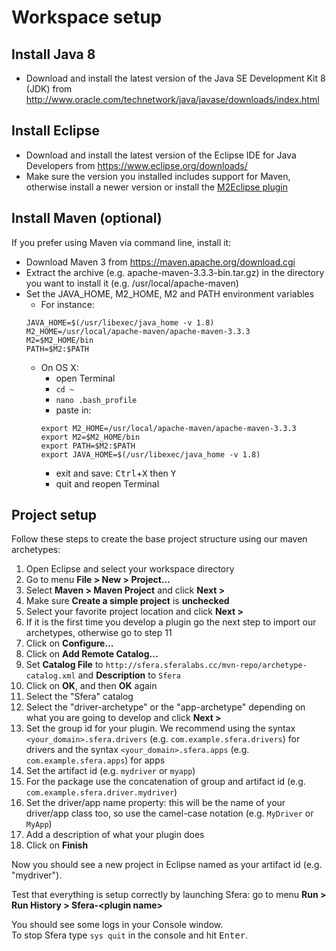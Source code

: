 # Workspace setup

## Install Java 8
* Download and install the latest version of the Java SE Development Kit 8 (JDK) from http://www.oracle.com/technetwork/java/javase/downloads/index.html

## Install Eclipse
* Download and install the latest version of the Eclipse IDE for Java Developers from https://www.eclipse.org/downloads/
* Make sure the version you installed includes support for Maven, otherwise install a newer version or install the [M2Eclipse plugin](http://eclipse.org/m2e/)

## Install Maven (optional)
If you prefer using Maven via command line, install it:

* Download Maven 3 from https://maven.apache.org/download.cgi
* Extract the archive (e.g. apache-maven-3.3.3-bin.tar.gz) in the directory you want to install it (e.g. /usr/local/apache-maven)
* Set the JAVA_HOME, M2_HOME, M2 and PATH environment variables
    * For instance:
    ```
    JAVA_HOME=$(/usr/libexec/java_home -v 1.8)
    M2_HOME=/usr/local/apache-maven/apache-maven-3.3.3
    M2=$M2_HOME/bin
    PATH=$M2:$PATH
    ```
    * On OS X:
        * open Terminal
        * `cd ~`
        * `nano .bash_profile`
        * paste in:
        ```
        export M2_HOME=/usr/local/apache-maven/apache-maven-3.3.3
        export M2=$M2_HOME/bin
        export PATH=$M2:$PATH
        export JAVA_HOME=$(/usr/libexec/java_home -v 1.8)
        ```
        * exit and save: <kbd>Ctrl</kbd>+<kbd>X</kbd> then <kbd>Y</kbd>
        * quit and reopen Terminal

## Project setup
Follow these steps to create the base project structure using our maven archetypes:

1. Open Eclipse and select your workspace directory
2. Go to menu **File > New > Project...**
3. Select **Maven > Maven Project** and click **Next >**
4. Make sure **Create a simple project** is **unchecked**
5. Select your favorite project location and click **Next >**
6. If it is the first time you develop a plugin go the next step to import our archetypes, otherwise go to step 11
7. Click on **Configure...**
8. Click on **Add Remote Catalog...**
9. Set **Catalog File** to `http://sfera.sferalabs.cc/mvn-repo/archetype-catalog.xml` and **Description** to `Sfera`
10. Click on **OK**, and then **OK** again
11. Select the "Sfera" catalog
12. Select the "driver-archetype" or the "app-archetype" depending on what you are going to develop and click **Next >**
13. Set the group id for your plugin. We recommend using the syntax `<your_domain>.sfera.drivers` (e.g. `com.example.sfera.drivers`) for drivers and the syntax `<your_domain>.sfera.apps` (e.g. `com.example.sfera.apps`) for apps
14. Set the artifact id (e.g. `mydriver` or `myapp`)
15. For the package use the concatenation of group and artifact id (e.g. `com.example.sfera.driver.mydriver`)
16. Set the driver/app name property: this will be the name of your driver/app class too, so use the camel-case notation (e.g. `MyDriver` or `MyApp`)
17. Add a description of what your plugin does
18. Click on **Finish**

Now you should see a new project in Eclipse named as your artifact id (e.g. "mydriver").   

Test that everything is setup correctly by launching Sfera: go to menu **Run > Run History > Sfera-\<plugin name\>**

You should see some logs in your Console window.     
To stop Sfera type `sys quit` in the console and hit <kbd>Enter</kbd>.

        
